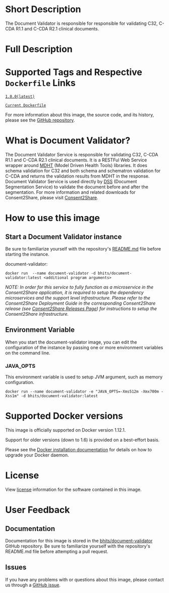 # Short Description

The Document Validator is responsible for responsible for validating C32, C-CDA R1.1 and C-CDA R2.1 clinical documents.

# Full Description

# Supported Tags and Respective `Dockerfile` Links

[`1.0.0(latest)`](https://github.com/bhits/document-validator/releases/tag/1.0.0)

[`Current Dockerfile`](https://github.com/bhits/document-validator/blob/master/document-validator/src/main/docker/Dockerfile)

For more information about this image, the source code, and its history, please see the [GitHub repository](https://github.com/bhits/document-validator).

# What is Document Validator?

The Document Validator Service is responsible for validating C32, C-CDA R1.1 and C-CDA R2.1 clinical documents. It is a RESTFul Web Service wrapper around [MDHT](https://www.projects.openhealthtools.org/sf/projects/mdht/) (Model Driven Health Tools) libraries. It does schema validation for C32 and both schema and schematron validation for C-CDA and returns the validation results from MDHT in the response. Document Validator Service is used directly by [DSS](https://github.com/bhits/dss) (Document Segmentation Service) to validate the document before and after the segmentation.
For more information and related downloads for Consent2Share, please visit [Consent2Share](https://bhits.github.io/consent2share/).

# How to use this image

## Start a Document Validator instance

Be sure to familiarize yourself with the repository's [README.md](https://github.com/bhits/document-validator) file before starting the instance.

document-validator:

`docker run  --name document-validator -d bhits/document-validator:latest <additional program arguments>`

*NOTE: In order for this service to fully function as a microservice in the Consent2Share application, it is required to setup the dependency microservices and the support level infrastructure. Please refer to the Consent2Share Deployment Guide in the corresponding Consent2Share release (see [Consent2Share Releases Page](https://github.com/bhits/consent2share/releases)) for instructions to setup the Consent2Share infrastructure.*

## Environment Variable

When you start the document-validator image, you can edit the configuration of the instance by passing one or more environment variables on the command line. 

### JAVA_OPTS

This environment variable is used to setup JVM argument, such as memory configuration.

`docker run --name document-validator -e "JAVA_OPTS=-Xms512m -Xmx700m -Xss1m" -d bhits/document-validator:latest`

# Supported Docker versions
This image is officially supported on Docker version 1.12.1.

Support for older versions (down to 1.6) is provided on a best-effort basis.

Please see the [Docker installation documentation](https://docs.docker.com/engine/installation/) for details on how to upgrade your Docker daemon.

# License

View [license](https://github.com/bhits/document-validator/blob/master/LICENSE) information for the software contained in this image.

# User Feedback

## Documentation

Documentation for this image is stored in the [bhits/document-validator](https://github.com/bhits/document-validator) GitHub repository. Be sure to familiarize yourself with the repository's README.md file before attempting a pull request.

## Issues

If you have any problems with or questions about this image, please contact us through a [GitHub issue](https://github.com/bhits/document-validator/issues).

